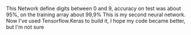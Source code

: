 This Network define digits between 0 and 9, accuracy on test was about 95%, on the training array about 99,9% 
This is my second neural network. Now I've used Tensorflow.Keras to build it, I hope my code became better, but I'm not sure

